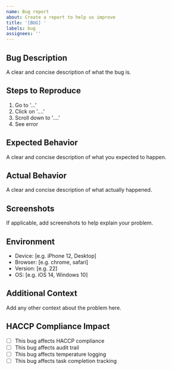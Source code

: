 ```yaml
---
name: Bug report
about: Create a report to help us improve
title: '[BUG] '
labels: bug
assignees: ''
---
```


## Bug Description
A clear and concise description of what the bug is.

## Steps to Reproduce
1. Go to '...'
2. Click on '....'
3. Scroll down to '....'
4. See error

## Expected Behavior
A clear and concise description of what you expected to happen.

## Actual Behavior
A clear and concise description of what actually happened.

## Screenshots
If applicable, add screenshots to help explain your problem.

## Environment
- Device: [e.g. iPhone 12, Desktop]
- Browser: [e.g. chrome, safari]
- Version: [e.g. 22]
- OS: [e.g. iOS 14, Windows 10]

## Additional Context
Add any other context about the problem here.

## HACCP Compliance Impact
- [ ] This bug affects HACCP compliance
- [ ] This bug affects audit trail
- [ ] This bug affects temperature logging
- [ ] This bug affects task completion tracking
